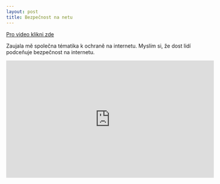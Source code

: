 ```yaml
---
layout: post
title: Bezpečnost na netu
---
```

<a href="https://www.youtube.com/embed/WMiirBYZmfQ">Pro video klikni zde</a>

Zaujala mě společna tématika k ochraně na internetu. Myslím si, že dost lidí podceňuje bezpečnost na internetu. 

<iframe width="560" height="315" src="https://www.youtube.com/embed/WMiirBYZmfQ" frameborder="0" allowfullscreen></iframe> 
